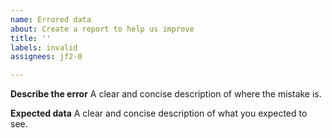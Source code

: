 ```yaml
---
name: Errored data
about: Create a report to help us improve
title: ''
labels: invalid
assignees: jf2-0

---
```


**Describe the error**
A clear and concise description of where the mistake is.

**Expected data**
A clear and concise description of what you expected to see.
